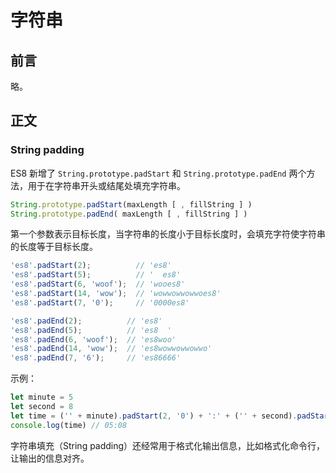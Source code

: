 # 字符串

## 前言

略。

## 正文


### String padding

ES8 新增了 `String.prototype.padStart` 和 `String.prototype.padEnd` 两个方法，用于在字符串开头或结尾处填充字符串。

```javascript
String.prototype.padStart(maxLength [ , fillString ] )
String.prototype.padEnd( maxLength [ , fillString ] )
```

第一个参数表示目标长度，当字符串的长度小于目标长度时，会填充字符使字符串的长度等于目标长度。

```javascript
'es8'.padStart(2);          // 'es8'
'es8'.padStart(5);          // '  es8'
'es8'.padStart(6, 'woof');  // 'wooes8'
'es8'.padStart(14, 'wow');  // 'wowwowwowwoes8'
'es8'.padStart(7, '0');     // '0000es8'

'es8'.padEnd(2);          // 'es8'
'es8'.padEnd(5);          // 'es8  '
'es8'.padEnd(6, 'woof');  // 'es8woo'
'es8'.padEnd(14, 'wow');  // 'es8wowwowwowwo'
'es8'.padEnd(7, '6');     // 'es86666'
```

示例：

```javascript
let minute = 5
let second = 8
let time = ('' + minute).padStart(2, '0') + ':' + ('' + second).padStart(2, '0')
console.log(time) // 05:08
```

字符串填充（String padding）还经常用于格式化输出信息，比如格式化命令行，让输出的信息对齐。


